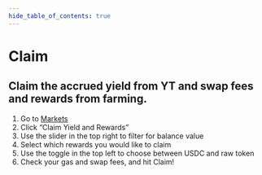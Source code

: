 ```yaml
---
hide_table_of_contents: true
---
```


# Claim

## Claim the accrued yield from YT and swap fees and rewards from farming. 

1. Go to [Markets](https://app.pendle.finance/pro/markets/)
2. Click “Claim Yield and Rewards”
3. Use the slider in the top right to filter for balance value
4. Select which rewards you would like to claim
5. Use the toggle in the top left to choose between USDC and raw token
6. Check your gas and swap fees, and hit Claim! 
